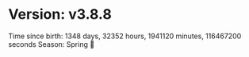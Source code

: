 # Version: v3.8.8
Time since birth: 1348 days, 32352 hours, 1941120 minutes, 116467200 seconds
Season: Spring 🌸
